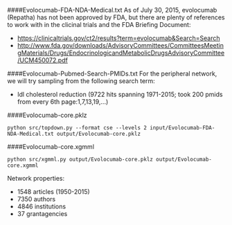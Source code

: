 ####Evolocumab-FDA-NDA-Medical.txt
As of July 30, 2015, evolocumab (Repatha) has not been approved by FDA, but there are plenty of references to work with in the clicinal trials and the FDA Briefing Document:
* https://clinicaltrials.gov/ct2/results?term=evolocumab&Search=Search
* http://www.fda.gov/downloads/AdvisoryCommittees/CommitteesMeetingMaterials/Drugs/EndocrinologicandMetabolicDrugsAdvisoryCommittee/UCM450072.pdf

####Evolocumab-Pubmed-Search-PMIDs.txt
For the peripheral network, we will try sampling from the following search term:
* ldl cholesterol reduction (9722 hits spanning 1971-2015; took 200 pmids from every 6th page:1,7,13,19,...)

####Evolocumab-core.pklz
```
python src/topdown.py --format cse --levels 2 input/Evolocumab-FDA-NDA-Medical.txt output/Evolocumab-core.pklz
```

####Evolocumab-core.xgmml
```
python src/xgmml.py output/Evolocumab-core.pklz output/Evolocumab-core.xgmml
```
Network properties:
* 1548 articles (1950-2015)
* 7350 authors
* 4846 institutions
* 37 grantagencies
